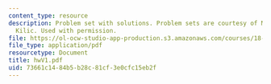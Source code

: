 ```yaml
---
content_type: resource
description: Problem set with solutions. Problem sets are courtesy of Mustafa Sabri
  Kilic. Used with permission.
file: https://ol-ocw-studio-app-production.s3.amazonaws.com/courses/18-305-advanced-analytic-methods-in-science-and-engineering-fall-2004/73661c1484b5b28c81cf3e0cfc15eb2f_hwV1.pdf
file_type: application/pdf
resourcetype: Document
title: hwV1.pdf
uid: 73661c14-84b5-b28c-81cf-3e0cfc15eb2f
---
```

